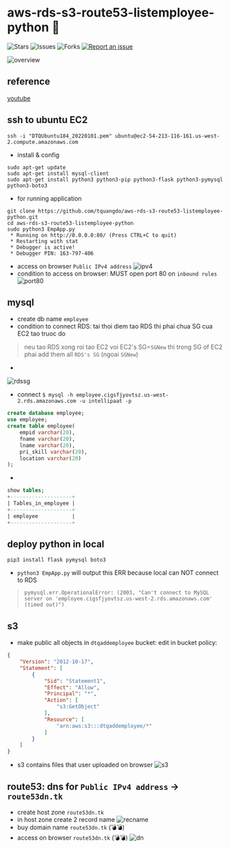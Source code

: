 # aws-rds-s3-route53-listemployee-python 🐳

![Stars](https://img.shields.io/github/stars/tquangdo/aws-rds-s3-route53-listemployee-python?color=f05340)
![Issues](https://img.shields.io/github/issues/tquangdo/aws-rds-s3-route53-listemployee-python?color=f05340)
![Forks](https://img.shields.io/github/forks/tquangdo/aws-rds-s3-route53-listemployee-python?color=f05340)
[![Report an issue](https://img.shields.io/badge/Support-Issues-green)](https://github.com/tquangdo/aws-rds-s3-route53-listemployee-python/issues/new)

![overview](screenshots/overview.png)

## reference
[youtube](https://www.youtube.com/watch?v=7Gym2XVcA5A)

## ssh to ubuntu EC2
```shell
ssh -i "DTQUbuntu184_20220101.pem" ubuntu@ec2-54-213-116-161.us-west-2.compute.amazonaws.com
```
+ install & config
```shell
sudo apt-get update
sudo apt-get install mysql-client
sudo apt-get install python3 python3-pip python3-flask python3-pymysql python3-boto3
```
+ for running application
```shell
git clone https://github.com/tquangdo/aws-rds-s3-route53-listemployee-python.git
cd aws-rds-s3-route53-listemployee-python
sudo python3 EmpApp.py
 * Running on http://0.0.0.0:80/ (Press CTRL+C to quit)
 * Restarting with stat
 * Debugger is active!
 * Debugger PIN: 163-797-406
```
+ access on browser `Public IPv4 address`
![ipv4](screenshots/ipv4.png)
+ condition to access on browser: MUST open port 80 on `inbound rules`
![port80](screenshots/port80.png)

## mysql
+ create db name `employee`
+ condition to connect RDS: tai thoi diem tao RDS thi phai chua SG cua EC2 tao truoc do
> neu tao RDS xong roi tao EC2 voi EC2's SG=`SGNew` thi trong SG of EC2 phai add them all `RDS's SG` (ngoai `SGNew`)
+
![rdssg](screenshots/rdssg.png)
+ connect `$ mysql -h employee.cigsfjyovtsz.us-west-2.rds.amazonaws.com -u intellipaat -p`
```sql
create database employee;
use employee;
create table employee(
    empid varchar(20),
    fname varchar(20),
    lname varchar(20),
    pri_skill varchar(20),
    location varchar(20)
);
```
+
```sql
show tables;
+--------------------+
| Tables_in_employee |
+--------------------+
| employee           |
+--------------------+
```

## deploy python in local
```shell
pip3 install flask pymysql boto3
```
+ `python3 EmpApp.py` will output this ERR because local can NOT connect to RDS
> `pymysql.err.OperationalError: (2003, "Can't connect to MySQL server on 'employee.cigsfjyovtsz.us-west-2.rds.amazonaws.com' (timed out)")`

## s3
+ make public all objects in `dtqaddemployee` bucket: edit in bucket policy:
```json
{
    "Version": "2012-10-17",
    "Statement": [
        {
            "Sid": "Statement1",
            "Effect": "Allow",
            "Principal": "*",
            "Action": [
                "s3:GetObject"
            ],
            "Resource": [
                "arn:aws:s3:::dtqaddemployee/*"
            ]
        }
    ]
}
```
+ s3 contains files that user uploaded on browser
![s3](screenshots/s3.png)

## route53: dns for `Public IPv4 address` -> `route53dn.tk`
+ create host zone `route53dn.tk`
+ in host zone create 2 record name
![recname](screenshots/recname.png)
+ buy domain name `route53dn.tk` (💣💣)
+ access on browser `route53dn.tk` (💣💣)
![dn](screenshots/dn.png)
